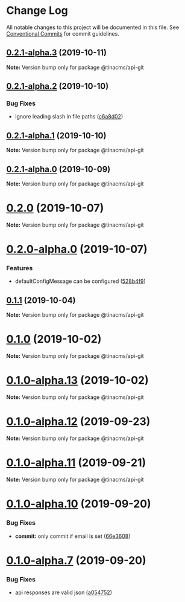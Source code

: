 # Change Log

All notable changes to this project will be documented in this file.
See [Conventional Commits](https://conventionalcommits.org) for commit guidelines.

## [0.2.1-alpha.3](https://github.com/tinacms/tinacms/compare/@tinacms/api-git@0.2.1-alpha.2...@tinacms/api-git@0.2.1-alpha.3) (2019-10-11)

**Note:** Version bump only for package @tinacms/api-git





## [0.2.1-alpha.2](https://github.com/tinacms/tinacms/compare/@tinacms/api-git@0.2.1-alpha.1...@tinacms/api-git@0.2.1-alpha.2) (2019-10-10)


### Bug Fixes

* ignore leading slash in file paths ([c6a8d02](https://github.com/tinacms/tinacms/commit/c6a8d02))





## [0.2.1-alpha.1](https://github.com/tinacms/tinacms/compare/@tinacms/api-git@0.1.0...@tinacms/api-git@0.2.1-alpha.1) (2019-10-10)

**Note:** Version bump only for package @tinacms/api-git





## [0.2.1-alpha.0](https://github.com/tinacms/tinacms/compare/@tinacms/api-git@0.1.0...@tinacms/api-git@0.2.1-alpha.0) (2019-10-09)

**Note:** Version bump only for package @tinacms/api-git





# [0.2.0](https://github.com/tinacms/tinacms/compare/@tinacms/api-git@0.2.0-alpha.0...@tinacms/api-git@0.2.0) (2019-10-07)

**Note:** Version bump only for package @tinacms/api-git





# [0.2.0-alpha.0](https://github.com/tinacms/tinacms/compare/@tinacms/api-git@0.1.0...@tinacms/api-git@0.2.0-alpha.0) (2019-10-07)


### Features

* defaultConfigMessage can be configured ([528b4f9](https://github.com/tinacms/tinacms/commit/528b4f9))





## [0.1.1](https://github.com/tinacms/tinacms/compare/@tinacms/api-git@0.1.1-alpha.0...@tinacms/api-git@0.1.1) (2019-10-04)

**Note:** Version bump only for package @tinacms/api-git





# [0.1.0](https://github.com/tinacms/tinacms/compare/@tinacms/api-git@0.1.0-alpha.13...@tinacms/api-git@0.1.0) (2019-10-02)

**Note:** Version bump only for package @tinacms/api-git





# [0.1.0-alpha.13](https://github.com/tinacms/tinacms/compare/@tinacms/api-git@0.1.0-alpha.12...@tinacms/api-git@0.1.0-alpha.13) (2019-10-02)

**Note:** Version bump only for package @tinacms/api-git





# [0.1.0-alpha.12](https://github.com/tinacms/tinacms/compare/@tinacms/api-git@0.1.0-alpha.11...@tinacms/api-git@0.1.0-alpha.12) (2019-09-23)

**Note:** Version bump only for package @tinacms/api-git





# [0.1.0-alpha.11](https://github.com/tinacms/tinacms/compare/@tinacms/api-git@0.1.0-alpha.10...@tinacms/api-git@0.1.0-alpha.11) (2019-09-21)

**Note:** Version bump only for package @tinacms/api-git





# [0.1.0-alpha.10](https://github.com/tinacms/tinacms/compare/@tinacms/api-git@0.1.0-alpha.7...@tinacms/api-git@0.1.0-alpha.10) (2019-09-20)


### Bug Fixes

* **commit:** only commit if email is set ([66e3608](https://github.com/tinacms/tinacms/commit/66e3608))





# [0.1.0-alpha.7](https://github.com/tinacms/tinacms/compare/@tinacms/api-git@0.1.0-alpha.6...@tinacms/api-git@0.1.0-alpha.7) (2019-09-20)


### Bug Fixes

* api responses are valid json ([a054752](https://github.com/tinacms/tinacms/commit/a054752))
